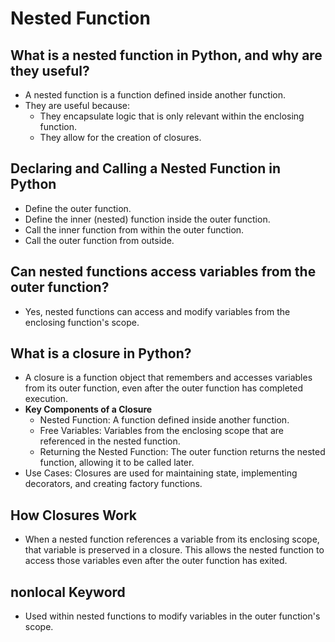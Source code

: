 # Nested Function

## What is a nested function in Python, and why are they useful?
- A nested function is a function defined inside another function.
- They are useful because:
    - They encapsulate logic that is only relevant within the enclosing function.
    - They allow for the creation of closures.

## Declaring and Calling a Nested Function in Python
- Define the outer function.
- Define the inner (nested) function inside the outer function.
- Call the inner function from within the outer function.
- Call the outer function from outside.

## Can nested functions access variables from the outer function?
- Yes, nested functions can access and modify variables from the enclosing function's scope.

## What is a closure in Python?
- A closure is a function object that remembers and accesses variables from its outer function, even after the outer function has completed execution. 
- **Key Components of a Closure**
    - Nested Function: A function defined inside another function.
    - Free Variables: Variables from the enclosing scope that are referenced in the nested function.
    - Returning the Nested Function: The outer function returns the nested function, allowing it to be called later.
- Use Cases: Closures are used for maintaining state, implementing decorators, and creating factory functions.

## How Closures Work
- When a nested function references a variable from its enclosing scope, that variable is preserved in a closure. This allows the nested function to access those variables even after the outer function has exited.

## nonlocal Keyword
- Used within nested functions to modify variables in the outer function's scope.
